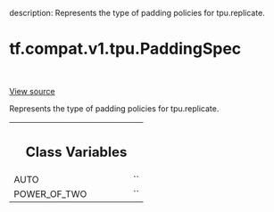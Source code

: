 description: Represents the type of padding policies for tpu.replicate.

<div itemscope itemtype="http://developers.google.com/ReferenceObject">
<meta itemprop="name" content="tf.compat.v1.tpu.PaddingSpec" />
<meta itemprop="path" content="Stable" />
<meta itemprop="property" content="AUTO"/>
<meta itemprop="property" content="POWER_OF_TWO"/>
</div>

# tf.compat.v1.tpu.PaddingSpec

<!-- Insert buttons and diff -->

<table class="tfo-notebook-buttons tfo-api nocontent" align="left">

</table>

<a target="_blank" class="external" href="/code/stable/tensorflow/python/tpu/tpu.py">View source</a>



Represents the type of padding policies for tpu.replicate.

<!-- Placeholder for "Used in" -->




<!-- Tabular view -->
 <table class="responsive fixed orange">
<colgroup><col width="214px"><col></colgroup>
<tr><th colspan="2"><h2 class="add-link">Class Variables</h2></th></tr>

<tr>
<td>
AUTO<a id="AUTO"></a>
</td>
<td>
`<PaddingSpec.AUTO: 0>`
</td>
</tr><tr>
<td>
POWER_OF_TWO<a id="POWER_OF_TWO"></a>
</td>
<td>
`<PaddingSpec.POWER_OF_TWO: 1>`
</td>
</tr>
</table>

